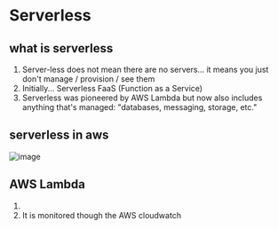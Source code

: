 # Serverless

## what is serverless
1. Server-less does not mean there are no servers... it means you just don't manage / provision / see them
2. Initially... Serverless FaaS (Function as a Service)
3. Serverless was pioneered by AWS Lambda but now also includes anything that's managed: "databases, messaging, storage, etc." 

## serverless in aws
![image](https://github.com/bhargavsp/aws_solution-architect/assets/45779321/f0ce3e15-1657-4dfa-a29e-91ebc32d4209)

## AWS Lambda
1.
2. It is monitored though the AWS cloudwatch

